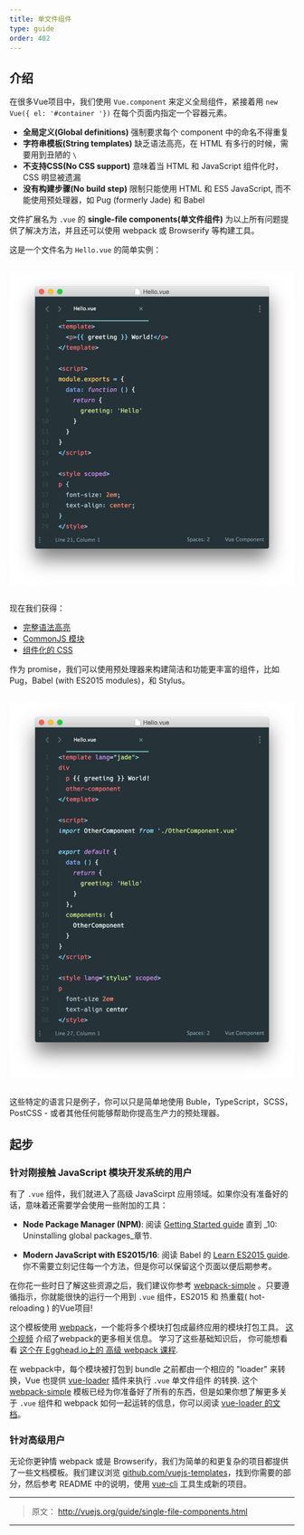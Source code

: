 ```yaml
---
title: 单文件组件
type: guide
order: 402
---
```


## 介绍


在很多Vue项目中，我们使用 `Vue.component` 来定义全局组件，紧接着用 `new Vue({ el: '#container '})` 在每个页面内指定一个容器元素。

- **全局定义(Global definitions)**  强制要求每个 component 中的命名不得重复
- **字符串模板(String templates)**  缺乏语法高亮，在 HTML 有多行的时候，需要用到丑陋的 `\`
- **不支持CSS(No CSS support)**  意味着当 HTML 和 JavaScript 组件化时，CSS 明显被遗漏
- **没有构建步骤(No build step)**  限制只能使用 HTML 和 ES5 JavaScript,  而不能使用预处理器，如 Pug (formerly Jade) 和 Babel

文件扩展名为 `.vue` 的 **single-file components(单文件组件)** 为以上所有问题提供了解决方法，并且还可以使用 webpack 或 Browserify 等构建工具。

这是一个文件名为 `Hello.vue` 的简单实例：

<img src="/images/vue-component.png" style="display: block; margin: 30px auto">

现在我们获得：

- [完整语法高亮](https://github.com/vuejs/awesome-vue#source-code-editing)
- [CommonJS 模块](https://doc.webpack-china.org/concepts/modules/#what-is-a-webpack-module)
- [组件化的 CSS](https://github.com/vuejs/vue-loader/blob/master/docs/en/features/scoped-css.md)

作为 promise，我们可以使用预处理器来构建简洁和功能更丰富的组件，比如 Pug，Babel (with ES2015 modules)，和 Stylus。

<img src="/images/vue-component-with-preprocessors.png" style="display: block; margin: 30px auto">

这些特定的语言只是例子，你可以只是简单地使用 Buble，TypeScript，SCSS，PostCSS - 或者其他任何能够帮助你提高生产力的预处理器。

<!-- TODO: include CSS modules once it's supported in vue-loader 9.x -->

## 起步

### 针对刚接触 JavaScript 模块开发系统的用户

有了 `.vue` 组件，我们就进入了高级 JavaScirpt 应用领域。如果你没有准备好的话，意味着还需要学会使用一些附加的工具：

- **Node Package Manager (NPM)**: 阅读 [Getting Started guide](https://docs.npmjs.com/getting-started/what-is-npm) 直到 _10: Uninstalling global packages_章节.

- **Modern JavaScript with ES2015/16**: 阅读 Babel 的 [Learn ES2015 guide](https://babeljs.io/docs/learn-es2015/). 你不需要立刻记住每一个方法，但是你可以保留这个页面以便后期参考。

在你花一些时日了解这些资源之后，我们建议你参考 [webpack-simple](https://github.com/vuejs-templates/webpack-simple) 。只要遵循指示，你就能很快的运行一个用到 `.vue` 组件，ES2015 和  热重载( hot-reloading ) 的Vue项目!

这个模板使用 [webpack](https://webpack.github.io/)，一个能将多个模块打包成最终应用的模块打包工具。 [这个视频](https://www.youtube.com/watch?v=WQue1AN93YU) 介绍了webpack的更多相关信息。 学习了这些基础知识后， 你可能想看看 [这个在 Egghead.io上的 高级 webpack 课程](https://egghead.io/courses/using-webpack-for-production-javascript-applications).

在 webpack中，每个模块被打包到 bundle 之前都由一个相应的 "loader" 来转换，Vue 也提供 [vue-loader](https://github.com/vuejs/vue-loader) 插件来执行 `.vue` 单文件组件 的转换. 这个 [webpack-simple](https://github.com/vuejs-templates/webpack-simple) 模板已经为你准备好了所有的东西，但是如果你想了解更多关于 `.vue` 组件和 webpack 如何一起运转的信息，你可以阅读 [vue-loader 的文档](https://vue-loader.vuejs.org)。

### 针对高级用户

无论你更钟情 webpack 或是 Browserify，我们为简单的和更复杂的项目都提供了一些文档模板。我们建议浏览 [github.com/vuejs-templates](https://github.com/vuejs-templates)，找到你需要的部分，然后参考 README 中的说明，使用 [vue-cli](https://github.com/vuejs/vue-cli) 工具生成新的项目。

***

> 原文： http://vuejs.org/guide/single-file-components.html

***

